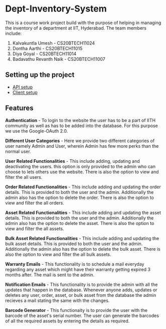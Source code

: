# Dept-Inventory-System

<!-- SWE project -->

This is a course work project build with the purpose of helping in managing the inventory of a department at IIT, Hyderabad. The team members include: <br />

1. Kalvakuntla Umesh - CS20BTECH11024 <br />
2. Dontha Aarthi - CS20BTECH11015 <br />
3. Diya Goyal - CS20BTECH11014 <br />
4. Badavathu Revanth Naik - CS20BTECH11007 <br />

## Setting up the project

- [API setup](https://github.com/Umesh-k26/Dept-Inventory-System/tree/main/api/)
- [Client setup](https://github.com/Umesh-k26/Dept-Inventory-System/tree/main/client/)

## Features

**Authentication** - To login to the website the user has to be a part of IITH community as well as has to be added into the database. For this purpose we use the Google-OAuth 2.0.

**Different User Categories** - Here we provide two different categories of user namely Admin and User, wherein Admin has few more perks than the normal user.

**User Related Functionalities** - This include adding, updating and deactivating the users. this option is only provided to the admin who can choose to lets others use the website. There is also the option to view and filter the all users.

**Order Related Functionalities** - This include adding and updating the order details. This is provided to both the user and the admin. Additionally the admin also has the option to delete the order. There is also the option to view and filter the all orders.

**Asset Related Functionalities** - This include adding and updating the asset details. This is provided to both the user and the admin. Additionally the admin also has the option to delete the asset. There is also the option to view and filter the all assets.

**Bulk Asset Related Functionalities** - This include adding and updating the bulk asset details. This is provided to both the user and the admin. Additionally the admin also has the option to delete the bulk asset. There is also the option to view and filter the all bulk assets.

**Warranty Emails** - This functionality is to schedule a mail everyday regarding any asset which might have their warranty getting expired 3 months after. The mail is sent to the admin.

**Notification Emails** - This functionality is to provide the admin with all the updates that happen in the database. Whenever anyone adds, updates or deletes any user, order, asset, or bulk asset from the database the admin recieves a mail stating the same with the changes.

**Barcode Generator** - This functionaity is to provide the user with the barcode of the asset's serial number. The user can generate the barcodes of all the required assets by entering the details as required.
